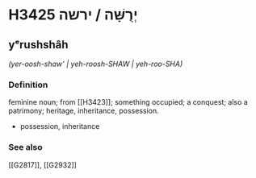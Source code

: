 # H3425 יְרֻשָּׁה / ירשה

## yᵉrushshâh

_(yer-oosh-shaw' | yeh-roosh-SHAW | yeh-roo-SHA)_

### Definition

feminine noun; from [[H3423]]; something occupied; a conquest; also a patrimony; heritage, inheritance, possession.

- possession, inheritance
### See also

[[G2817]], [[G2932]]

